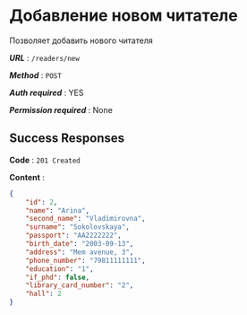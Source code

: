 # Добавление новом читателе

Позволяет добавить нового читателя

***URL*** : `/readers/new`

***Method*** : `POST`

***Auth required*** : YES

***Permission required*** : None

## Success Responses

**Code** : `201 Created`

**Content** :

```json
{
    "id": 2,
    "name": "Arina",
    "second_name": "Vladimirovna",
    "surname": "Sokolovskaya",
    "passport": "AA2222222",
    "birth_date": "2003-09-13",
    "address": "Mem avenue, 3",
    "phone_number": "79811111111",
    "education": "1",
    "if_phd": false,
    "library_card_number": "2",
    "hall": 2
}
```
